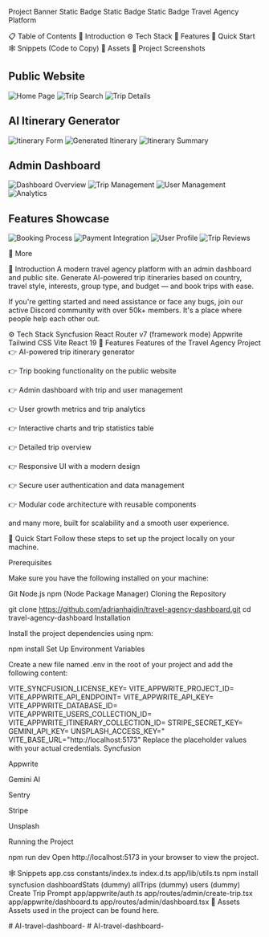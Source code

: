 Project Banner
Static Badge Static Badge Static Badge 
Travel Agency Platform

📋 Table of Contents
🤖 Introduction
⚙️ Tech Stack
🔋 Features
🤸 Quick Start
🕸️ Snippets (Code to Copy)
🔗 Assets
📸 Project Screenshots

## Public Website
![Home Page](https://via.placeholder.com/800x400?text=Home+Page)
![Trip Search](https://via.placeholder.com/800x400?text=Trip+Search+Page)
![Trip Details](https://via.placeholder.com/800x400?text=Trip+Details+Page)

## AI Itinerary Generator
![Itinerary Form](https://via.placeholder.com/800x400?text=Itinerary+Form)
![Generated Itinerary](https://via.placeholder.com/800x400?text=Generated+Itinerary)
![Itinerary Summary](https://via.placeholder.com/800x400?text=Itinerary+Summary)

## Admin Dashboard
![Dashboard Overview](https://via.placeholder.com/800x400?text=Dashboard+Overview)
![Trip Management](https://via.placeholder.com/800x400?text=Trip+Management)
![User Management](https://via.placeholder.com/800x400?text=User+Management)
![Analytics](https://via.placeholder.com/800x400?text=Analytics+Dashboard)

## Features Showcase
![Booking Process](https://via.placeholder.com/800x400?text=Booking+Process)
![Payment Integration](https://via.placeholder.com/800x400?text=Payment+Integration)
![User Profile](https://via.placeholder.com/800x400?text=User+Profile)
![Trip Reviews](https://via.placeholder.com/800x400?text=Trip+Reviews)

🚀 More


🤖 Introduction
A modern travel agency platform with an admin dashboard and public site. Generate AI-powered trip itineraries based on country, travel style, interests, group type, and budget — and book trips with ease.

If you're getting started and need assistance or face any bugs, join our active Discord community with over 50k+ members. It's a place where people help each other out.



⚙️ Tech Stack
Syncfusion
React Router v7 (framework mode)
Appwrite
Tailwind CSS
Vite
React 19
🔋 Features
Features of the Travel Agency Project
👉 AI-powered trip itinerary generator

👉 Trip booking functionality on the public website

👉 Admin dashboard with trip and user management

👉 User growth metrics and trip analytics

👉 Interactive charts and trip statistics table

👉 Detailed trip overview

👉 Responsive UI with a modern design

👉 Secure user authentication and data management

👉 Modular code architecture with reusable components

and many more, built for scalability and a smooth user experience.

🤸 Quick Start
Follow these steps to set up the project locally on your machine.

Prerequisites

Make sure you have the following installed on your machine:

Git
Node.js
npm (Node Package Manager)
Cloning the Repository

git clone https://github.com/adrianhajdin/travel-agency-dashboard.git
cd travel-agency-dashboard
Installation

Install the project dependencies using npm:

npm install
Set Up Environment Variables

Create a new file named .env in the root of your project and add the following content:

VITE_SYNCFUSION_LICENSE_KEY=
VITE_APPWRITE_PROJECT_ID=
VITE_APPWRITE_API_ENDPOINT=
VITE_APPWRITE_API_KEY=
VITE_APPWRITE_DATABASE_ID=
VITE_APPWRITE_USERS_COLLECTION_ID=
VITE_APPWRITE_ITINERARY_COLLECTION_ID=
STRIPE_SECRET_KEY=
GEMINI_API_KEY=
UNSPLASH_ACCESS_KEY="
VITE_BASE_URL="http://localhost:5173"
Replace the placeholder values with your actual credentials.
Syncfusion

Appwrite

Gemini AI

Sentry

Stripe

Unsplash

Running the Project

npm run dev
Open http://localhost:5173 in your browser to view the project.

🕸️ Snippets
app.css
constants/index.ts
index.d.ts
app/lib/utils.ts
npm install syncfusion
dashboardStats (dummy)
allTrips (dummy)
users (dummy)
Create Trip Prompt
app/appwrite/auth.ts
app/routes/admin/create-trip.tsx
app/appwrite/dashboard.ts
app/routes/admin/dashboard.tsx
🔗 Assets
Assets used in the project can be found here.

#   A I - t r a v e l - d a s h b o a r d -  
 #   A I - t r a v e l - d a s h b o a r d -  
 